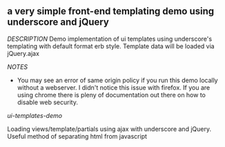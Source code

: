 ## a very simple front-end templating demo using underscore and jQuery

*DESCRIPTION*
        Demo implementation of ui templates using underscore's templating with default format erb style. 
        Template data will be loaded via jQuery.ajax

*NOTES*
- You may see an error of same origin policy if you run this demo locally without a webserver. I didn't notice this issue with firefox. If you are using chrome there is pleny of documentation out there on how to disable web security.

*ui-templates-demo*

Loading views/template/partials using ajax with underscore and jQuery. Useful method of separating html from javascript

